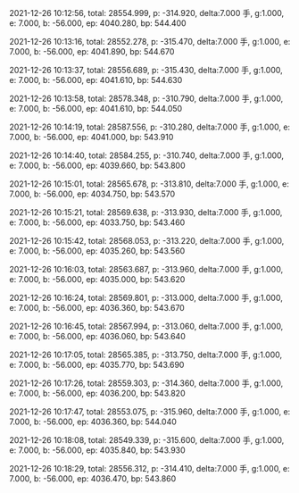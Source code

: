 2021-12-26 10:12:56, total: 28554.999, p: -314.920, delta:7.000 手, g:1.000, e: 7.000, b: -56.000, ep: 4040.280, bp: 544.400

2021-12-26 10:13:16, total: 28552.278, p: -315.470, delta:7.000 手, g:1.000, e: 7.000, b: -56.000, ep: 4041.890, bp: 544.670

2021-12-26 10:13:37, total: 28556.689, p: -315.430, delta:7.000 手, g:1.000, e: 7.000, b: -56.000, ep: 4041.610, bp: 544.630

2021-12-26 10:13:58, total: 28578.348, p: -310.790, delta:7.000 手, g:1.000, e: 7.000, b: -56.000, ep: 4041.610, bp: 544.050

2021-12-26 10:14:19, total: 28587.556, p: -310.280, delta:7.000 手, g:1.000, e: 7.000, b: -56.000, ep: 4041.000, bp: 543.910

2021-12-26 10:14:40, total: 28584.255, p: -310.740, delta:7.000 手, g:1.000, e: 7.000, b: -56.000, ep: 4039.660, bp: 543.800

2021-12-26 10:15:01, total: 28565.678, p: -313.810, delta:7.000 手, g:1.000, e: 7.000, b: -56.000, ep: 4034.750, bp: 543.570

2021-12-26 10:15:21, total: 28569.638, p: -313.930, delta:7.000 手, g:1.000, e: 7.000, b: -56.000, ep: 4033.750, bp: 543.460

2021-12-26 10:15:42, total: 28568.053, p: -313.220, delta:7.000 手, g:1.000, e: 7.000, b: -56.000, ep: 4035.260, bp: 543.560

2021-12-26 10:16:03, total: 28563.687, p: -313.960, delta:7.000 手, g:1.000, e: 7.000, b: -56.000, ep: 4035.000, bp: 543.620

2021-12-26 10:16:24, total: 28569.801, p: -313.000, delta:7.000 手, g:1.000, e: 7.000, b: -56.000, ep: 4036.360, bp: 543.670

2021-12-26 10:16:45, total: 28567.994, p: -313.060, delta:7.000 手, g:1.000, e: 7.000, b: -56.000, ep: 4036.060, bp: 543.640

2021-12-26 10:17:05, total: 28565.385, p: -313.750, delta:7.000 手, g:1.000, e: 7.000, b: -56.000, ep: 4035.770, bp: 543.690

2021-12-26 10:17:26, total: 28559.303, p: -314.360, delta:7.000 手, g:1.000, e: 7.000, b: -56.000, ep: 4036.200, bp: 543.820

2021-12-26 10:17:47, total: 28553.075, p: -315.960, delta:7.000 手, g:1.000, e: 7.000, b: -56.000, ep: 4036.360, bp: 544.040

2021-12-26 10:18:08, total: 28549.339, p: -315.600, delta:7.000 手, g:1.000, e: 7.000, b: -56.000, ep: 4035.840, bp: 543.930

2021-12-26 10:18:29, total: 28556.312, p: -314.410, delta:7.000 手, g:1.000, e: 7.000, b: -56.000, ep: 4036.470, bp: 543.860
